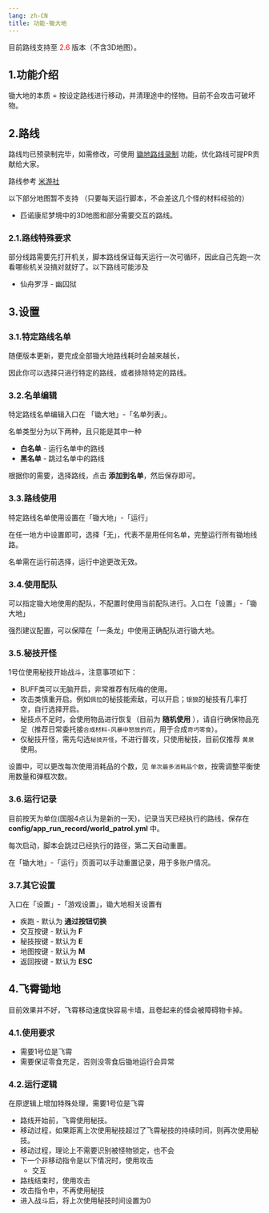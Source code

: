 ```yaml
---
lang: zh-CN
title: 功能-锄大地
---
```


目前路线支持至 <font color="red">2.6</font> 版本（不含3D地图）。

## 1.功能介绍

锄大地的本质 = 按设定路线进行移动，并清理途中的怪物。目前不会攻击可破坏物。

## 2.路线
路线均已预录制完毕，如需修改，可使用 [锄地路线录制](https://github.com/DoctorReid/StarRailOneDragon/wiki/%E5%8A%9F%E8%83%BD_%E9%94%84%E5%9C%B0%E8%B7%AF%E7%BA%BF%E5%BD%95%E5%88%B6) 功能，优化路线可提PR贡献给大家。

路线参考 [米游社](https://www.miyoushe.com/sr/collection/2059998)

以下部分地图暂不支持 （只要每天运行脚本，不会差这几个怪的材料经验的）

- 匹诺康尼梦境中的3D地图和部分需要交互的路线。

### 2.1.路线特殊要求

部分线路需要先打开机关，脚本路线保证每天运行一次可循环，因此自己先跑一次看哪些机关没搞对就好了。以下路线可能涉及

- 仙舟罗浮 - 幽囚狱

## 3.设置

### 3.1.特定路线名单

随便版本更新，要完成全部锄大地路线耗时会越来越长，

因此你可以选择只进行特定的路线，或者排除特定的路线。

### 3.2.名单编辑

特定路线名单编辑入口在 「锄大地」-「名单列表」。

名单类型分为以下两种，且只能是其中一种

- __白名单__ - 运行名单中的路线
- __黑名单__ - 跳过名单中的路线

根据你的需要，选择路线，点击 __添加到名单__，然后保存即可。

### 3.3.路线使用

特定路线名单使用设置在「锄大地」-「运行」

在任一地方中设置即可，选择「无」，代表不是用任何名单，完整运行所有锄地线路。

名单需在运行前选择，运行中途更改无效。

### 3.4.使用配队

可以指定锄大地使用的配队，不配置时使用当前配队进行。入口在「设置」-「锄大地」

强烈建议配置，可以保障在「一条龙」中使用正确配队进行锄大地。

### 3.5.秘技开怪

1号位使用秘技开始战斗，注意事项如下：

- BUFF类可以无脑开启，非常推荐有阮梅的使用。
- 攻击类慎重开启。例如`佩拉`的秘技能索敌，可以开启；`银狼`的秘技有几率打空，自行选择开启。
- 秘技点不足时，会使用物品进行恢复（目前为 __随机使用__ ），请自行确保物品充足（推荐日常委托接`合成材料-风暴中怒放的花`，用于合成`奇巧零食`）。
- 仅秘技开怪，需先勾选`秘技开怪`，不进行普攻，只使用秘技，目前仅推荐 `黄泉` 使用。

设置中，可以更改每次使用消耗品的个数，见 `单次最多消耗品个数`，按需调整平衡使用数量和弹框次数。

### 3.6.运行记录
目前按天为单位(国服4点认为是新的一天)，记录当天已经执行的路线，保存在 __config/app_run_record/world_patrol.yml__ 中。

每次启动，脚本会跳过已经执行的路径，第二天自动重置。

在「锄大地」-「运行」页面可以手动重置记录，用于多账户情况。

### 3.7.其它设置

入口在「设置」-「游戏设置」，锄大地相关设置有

- 疾跑 - 默认为 __通过按钮切换__
- 交互按键 - 默认为 __F__
- 秘技按键 - 默认为 __E__
- 地图按键 - 默认为 __M__
- 返回按键 - 默认为 __ESC__

## 4.飞霄锄地

目前效果并不好，飞霄移动速度快容易卡墙，且卷起来的怪会被障碍物卡掉。

### 4.1.使用要求

- 需要1号位是飞霄
- 需要保证零食充足，否则没零食后锄地运行会异常

### 4.2.运行逻辑

在原逻辑上增加特殊处理，需要1号位是飞霄

- 路线开始前，飞霄使用秘技。
- 移动过程，如果距离上次使用秘技超过了飞霄秘技的持续时间，则再次使用秘技。
- 移动过程，理论上不需要识别被怪物锁定，也不会
- 下一个非移动指令是以下情况时，使用攻击
  - 交互
- 路线结束时，使用攻击
- 攻击指令中，不再使用秘技
- 进入战斗后，将上次使用秘技时间设置为0
